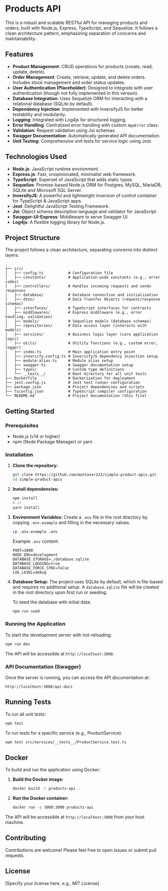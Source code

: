 # Products API

This is a robust and scalable RESTful API for managing products and orders, built with Node.js, Express, TypeScript, and Sequelize. It follows a clean architecture pattern, emphasizing separation of concerns and maintainability.

## Features

- **Product Management**: CRUD operations for products (create, read, update, delete).
- **Order Management**: Create, retrieve, update, and delete orders. Includes stock management and order status updates.
- **User Authentication (Placeholder)**: Designed to integrate with user authentication (though not fully implemented in this version).
- **Database Integration**: Uses Sequelize ORM for interacting with a relational database (SQLite by default).
- **Dependency Injection**: Implemented with InversifyJS for better testability and modularity.
- **Logging**: Integrated with Log4js for structured logging.
- **Error Handling**: Centralized error handling with custom `AppError` class.
- **Validation**: Request validation using Joi schemas.
- **Swagger Documentation**: Automatically generated API documentation.
- **Unit Testing**: Comprehensive unit tests for service logic using Jest.

## Technologies Used

- **Node.js**: JavaScript runtime environment.
- **Express.js**: Fast, unopinionated, minimalist web framework.
- **TypeScript**: Superset of JavaScript that adds static types.
- **Sequelize**: Promise-based Node.js ORM for Postgres, MySQL, MariaDB, SQLite and Microsoft SQL Server.
- **InversifyJS**: A powerful and lightweight inversion of control container for TypeScript & JavaScript apps.
- **Jest**: Delightful JavaScript Testing Framework.
- **Joi**: Object schema description language and validator for JavaScript.
- **Swagger-UI-Express**: Middleware to serve Swagger UI.
- **Log4js**: A flexible logging library for Node.js.

## Project Structure

The project follows a clean architecture, separating concerns into distinct layers:

```
.
├── src/
│   ├── config.ts           # Configuration file
│   ├── constants/          # Application-wide constants (e.g., error codes)
│   ├── controllers/        # Handles incoming requests and sends responses
│   ├── database/           # Database connection and initialization
│   ├── dtos/               # Data Transfer Objects (request/response schemas)
│   ├── interfaces/         # TypeScript interfaces for contracts
│   ├── middlewares/        # Express middleware (e.g., error handling, validation)
│   ├── models/             # Sequelize models (database schemas)
│   ├── repositories/       # Data access layer (interacts with models)
│   ├── services/           # Business logic layer (core application logic)
│   ├── utils/              # Utility functions (e.g., custom error, logger)
│   ├── index.ts            # Main application entry point
│   ├── inversify.config.ts # InversifyJS dependency injection setup
│   ├── module-alias.ts     # Module alias setup
│   ├── swagger.ts          # Swagger documentation setup
│   ├── types/              # Custom type definitions
│   └── __tests__/          # Root directory for all unit tests
├── Dockerfile              # Dockerization for deployment
├── jest.config.js          # Jest test runner configuration
├── package.json            # Project dependencies and scripts
├── tsconfig.json           # TypeScript compiler configuration
└── README.md               # Project documentation (this file)
```

## Getting Started

### Prerequisites

- Node.js (v14 or higher)
- npm (Node Package Manager) or yarn

### Installation

1. **Clone the repository:**
   ```bash
   git clone https://github.com/montaser223/simple-product-apis.git
   cd simple-product-apis
   ```

2. **Install dependencies:**
   ```bash
   npm install
   # or
   yarn install
   ```

3. **Environment Variables:**
   Create a `.env` file in the root directory by copying `.env.example` and filling in the necessary values.

   ```bash
   cp .env.example .env
   ```

   Example `.env` content:
   ```
   PORT=3000
   NODE_ENV=development
   DATABASE_STORAGE=./database.sqlite
   DATABASE_LOGGING=true
   DATABASE_FORCE_SYNC=false
   LOG_LEVEL=debug
   ```

4. **Database Setup:**
   The project uses SQLite by default, which is file-based and requires no additional setup. A `database.sqlite` file will be created in the root directory upon first run or seeding.

   To seed the database with initial data:
   ```bash
   npm run seed
   ```

### Running the Application

To start the development server with hot-reloading:

```bash
npm run dev
```

The API will be accessible at `http://localhost:3000`.

### API Documentation (Swagger)

Once the server is running, you can access the API documentation at:

`http://localhost:3000/api-docs`

## Running Tests

To run all unit tests:

```bash
npm test
```

To run tests for a specific service (e.g., ProductService):

```bash
npm test src/services/__tests__/ProductService.test.ts
```

## Docker

To build and run the application using Docker:

1. **Build the Docker image:**
   ```bash
   docker build -t products-api .
   ```

2. **Run the Docker container:**
   ```bash
   docker run -p 3000:3000 products-api
   ```

The API will be accessible at `http://localhost:3000` from your host machine.

## Contributing

Contributions are welcome! Please feel free to open issues or submit pull requests.

## License

[Specify your license here, e.g., MIT License]
